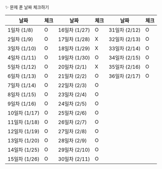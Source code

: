 ✨ 문제 푼 날짜 체크하기

| 날짜 | 체크 | 날짜 | 체크 | 날짜 | 체크 |
| --- | --- | --- | --- | --- | --- |
| 1일차 (1/8) | O | 16일차 (1/27) | O | 31일차 (2/12) | O |
| 2일차 (1/9) | O | 17일차 (1/28) | X | 32일차 (2/13) | O |
| 3일차 (1/10) | O | 18일차 (1/29) | X | 33일차 (2/14) | O |
| 4일차 (1/11) | O | 19일차 (1/30) | O | 34일차 (2/15) | O |
| 5일차 (1/12) | O | 20일차 (2/1) | X | 35일차 (2/16) | O |
| 6일차 (1/13) | O | 21일차 (2/2) | O | 36일차 (2/17) | O |
| 7일차 (1/14) | O | 22일차 (2/3) | O |
| 8일차 (1/15) | O | 23일차 (2/4) | O |
| 9일차 (1/16) | O | 24일차 (2/5) | O |
| 10일차 (1/17) | O | 25일차 (2/6) | O |
| 11일차 (1/18) | O | 26일차 (2/7) | O |
| 12일차 (1/19) | O | 27일차 (2/8) | O |
| 13일차 (1/20) | O | 28일차 (2/9) | O |
| 14일차 (1/25) | O | 29일차 (2/10) | O |
| 15일차 (1/26) | O | 30일차 (2/11) | O |